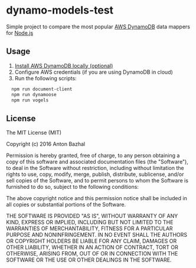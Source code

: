 # dynamo-models-test

Simple project to compare the most popular [AWS DynamoDB](https://aws.amazon.com/dynamodb/) data mappers for [Node.js](https://nodejs.org/)

## Usage

1. [Install AWS DynamoDB locally (optional)](http://docs.aws.amazon.com/amazondynamodb/latest/developerguide/DynamoDBLocal.html)
2. Configure AWS credentials (if you are using DynamoDB in cloud)
3. Run the following scripts:
```bash
  npm run document-client
  npm run dynamoose
  npm run vogels
```

## License

The MIT License (MIT)

Copyright (c) 2016 Anton Bazhal

Permission is hereby granted, free of charge, to any person obtaining a copy of this software and associated documentation files (the "Software"), to deal in the Software without restriction, including without limitation the rights to use, copy, modify, merge, publish, distribute, sublicense, and/or sell copies of the Software, and to permit persons to whom the Software is furnished to do so, subject to the following conditions:

The above copyright notice and this permission notice shall be included in all copies or substantial portions of the Software.

THE SOFTWARE IS PROVIDED "AS IS", WITHOUT WARRANTY OF ANY KIND, EXPRESS OR IMPLIED, INCLUDING BUT NOT LIMITED TO THE WARRANTIES OF MERCHANTABILITY, FITNESS FOR A PARTICULAR PURPOSE AND NONINFRINGEMENT. IN NO EVENT SHALL THE AUTHORS OR COPYRIGHT HOLDERS BE LIABLE FOR ANY CLAIM, DAMAGES OR OTHER LIABILITY, WHETHER IN AN ACTION OF CONTRACT, TORT OR OTHERWISE, ARISING FROM, OUT OF OR IN CONNECTION WITH THE SOFTWARE OR THE USE OR OTHER DEALINGS IN THE SOFTWARE.
